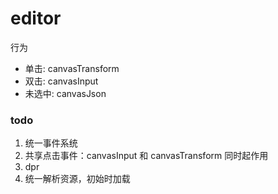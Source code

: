 # editor

行为

- 单击: canvasTransform
- 双击: canvasInput
- 未选中: canvasJson

### todo

1. 统一事件系统
2. 共享点击事件：canvasInput 和 canvasTransform 同时起作用
3. dpr
4. 统一解析资源，初始时加载
